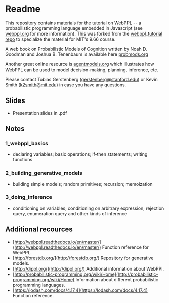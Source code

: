 # Readme

This repository contains materials for the tutorial on WebPPL -- a probabilistic programming language embedded in Javascript (see [webppl.org](http://webppl.org) for more information). This was forked from the [webppl_tutorial repo](https://github.com/tobiasgerstenberg/webppl_tutorial) to specialize the material for MIT's 9.66 course.

A web book on Probabilistic Models of Cognition written by Noah D. Goodman and Joshua B. Tenenbaum is available here [probmods.org](http://probmods.org)

Another great online resource is [agentmodels.org](http://www.agentmodels.org) which illustrates how WebPPL can be used to model decision-making, planning, inference, etc.  

Please contact Tobias Gerstenberg ([gerstenberg@stanford.edu](mailto:gerstenberg@stanford.edu)) or Kevin Smith ([k2smith@mit.edu](mailto:k2smith@mit.edu)) in case you have any questions.

## Slides

- Presentation slides in .pdf

## Notes

### 1_webppl_basics

- declaring variables; basic operations; if-then statements; writing functions

### 2_building_generative_models

- building simple models; random primitives; recursion; memoization

### 3_doing_inference

- conditioning on variables; conditioning on arbitrary expression; rejection query, enumeration query and other kinds of inference

## Additional recources

- [http://webppl.readthedocs.io/en/master/](http://webppl.readthedocs.io/en/master/) Function reference for WebPPL.
- [http://forestdb.org/](http://forestdb.org/) Repository for generative models.
- [http://dippl.org/](http://dippl.org/) Additional information about WebPPl.
- [http://probabilistic-programming.org/wiki/Home](http://probabilistic-programming.org/wiki/Home) Information about different probabilistic programming languages.
- [https://lodash.com/docs/4.17.4](https://lodash.com/docs/4.17.4) Function reference.  
